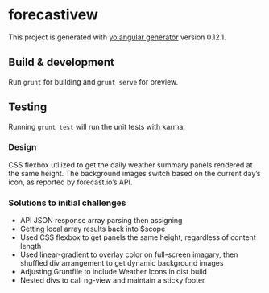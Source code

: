 # forecastivew

This project is generated with [yo angular generator](https://github.com/yeoman/generator-angular)
version 0.12.1.

## Build & development

Run `grunt` for building and `grunt serve` for preview.

## Testing

Running `grunt test` will run the unit tests with karma.

### Design

CSS flexbox utilized to get the daily weather summary panels rendered at the same height. The background images switch based on the current day’s icon, as reported by forecast.io’s API.

### Solutions to initial challenges
- API JSON response array parsing then assigning
- Getting local array results back into $scope
- Used CSS flexbox to get panels the same height, regardless of content length
- Used linear-gradient to overlay color on full-screen imagary, then shuffled div arrangement to get dynamic background images
- Adjusting Gruntfile to include Weather Icons in dist build
- Nested divs to call ng-view and maintain a sticky footer
